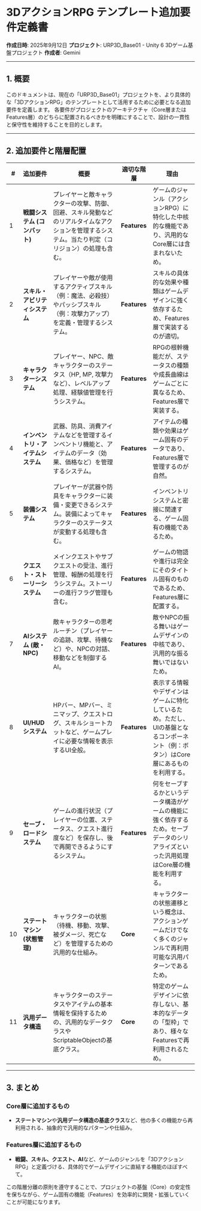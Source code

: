 ﻿# 3DアクションRPG テンプレート追加要件定義書

**作成日時**: 2025年9月12日
**プロジェクト**: URP3D_Base01 - Unity 6 3Dゲーム基盤プロジェクト
**作成者**: Gemini

---

## 1. 概要

このドキュメントは、現在の「URP3D_Base01」プロジェクトを、より具体的な「3DアクションRPG」のテンプレートとして活用するために必要となる追加要件を定義します。
各要件がプロジェクトのアーキテクチャ（Core層またはFeatures層）のどちらに配置されるべきかを明確にすることで、設計の一貫性と保守性を維持することを目的とします。

---

## 2. 追加要件と階層配置

| # | 追加要件 | 概要 | 適切な階層 | 理由 |
|---|---|---|---|---|
| 1 | **戦闘システム (コンバット)** | プレイヤーと敵キャラクターの攻撃、防御、回避、スキル発動などのリアルタイムなアクションを管理するシステム。当たり判定（コリジョン）の処理も含む。 | **Features** | ゲームのジャンル（アクションRPG）に特化した中核的な機能であり、汎用的なCore層には含まれないため。 |
| 2 | **スキル・アビリティシステム** | プレイヤーや敵が使用するアクティブスキル（例：魔法、必殺技）やパッシブスキル（例：攻撃力アップ）を定義・管理するシステム。 | **Features** | スキルの具体的な効果や種類はゲームデザインに強く依存するため、Features層で実装するのが適切。 |
| 3 | **キャラクターシステム** | プレイヤー、NPC、敵キャラクターのステータス（HP, MP, 攻撃力など）、レベルアップ処理、経験値管理を行うシステム。 | **Features** | RPGの根幹機能だが、ステータスの種類や成長曲線はゲームごとに異なるため、Features層で実装する。 |
| 4 | **インベントリ・アイテムシステム** | 武器、防具、消費アイテムなどを管理するインベントリ機能と、アイテムのデータ（効果、価格など）を管理するシステム。 | **Features** | アイテムの種類や効果はゲーム固有のデータであり、Features層で管理するのが自然。 |
| 5 | **装備システム** | プレイヤーが武器や防具をキャラクターに装備・変更できるシステム。装備によってキャラクターのステータスが変動する処理も含む。 | **Features** | インベントリシステムと密接に関連する、ゲーム固有の機能であるため。 |
| 6 | **クエスト・ストーリーシステム** | メインクエストやサブクエストの受注、進行管理、報酬の処理を行うシステム。ストーリーの進行フラグ管理も含む。 | **Features** | ゲームの物語や進行は完全にそのタイトル固有のものであるため、Features層に配置する。 |
| 7 | **AIシステム (敵・NPC)** | 敵キャラクターの思考ルーチン（プレイヤーの追跡、攻撃、待機など）や、NPCの対話、移動などを制御するAI。 | **Features** | 敵やNPCの振る舞いはゲームデザインの中核であり、汎用的な振る舞いではないため。 |
| 8 | **UI/HUDシステム** | HPバー、MPバー、ミニマップ、クエストログ、スキルショートカットなど、ゲームプレイに必要な情報を表示するUI全般。 | **Features** | 表示する情報やデザインはゲームに特化しているため。ただし、UIの基盤となるコンポーネント（例：ボタン）はCore層にあるものを利用する。 |
| 9 | **セーブ・ロードシステム** | ゲームの進行状況（プレイヤーの位置、ステータス、クエスト進行度など）を保存し、後で再開できるようにするシステム。 | **Features** | 何をセーブするかというデータ構造がゲームの機能に強く依存するため。セーブデータのシリアライズといった汎用処理はCore層の機能を利用する。 |
| 10| **ステートマシン (状態管理)** | キャラクターの状態（待機、移動、攻撃、被ダメージ、死亡など）を管理するための汎用的な仕組み。 | **Core** | キャラクターの状態遷移という概念は、アクションゲームだけでなく多くのジャンルで再利用可能な汎用パターンであるため。 |
| 11| **汎用データ構造** | キャラクターのステータスやアイテムの基本情報を保持するための、汎用的なデータクラスやScriptableObjectの基底クラス。 | **Core** | 特定のゲームデザインに依存しない、基本的なデータの「型枠」であり、様々なFeaturesで再利用されるため。 |

---

## 3. まとめ

### Core層に追加するもの
- **ステートマシン**や**汎用データ構造の基底クラス**など、他の多くの機能から再利用される、抽象的で汎用的なパターンや仕組み。

### Features層に追加するもの
- **戦闘、スキル、クエスト、AI**など、ゲームのジャンルを「3DアクションRPG」と定義づける、具体的でゲームデザインに直結する機能のほぼすべて。

この階層分離の原則を遵守することで、プロジェクトの基盤（Core）の安定性を保ちながら、ゲーム固有の機能（Features）を効率的に開発・拡張していくことが可能になります。
